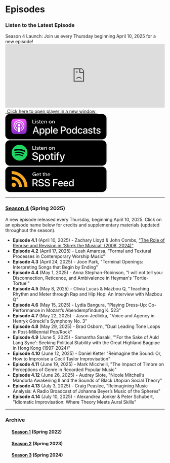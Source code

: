 <div class="hero-image" style="background-image: url('../images/pexels-jessica-lewis-583843.jpg');" alt="Iphone and Headphones. Photo by Jessica Lewis">
  <div class="hero-text" style="left:20%;">
    <h1>Episodes</h1>
  </div>
</div>

### Listen to the Latest Episode

<div class="announce">
Season 4 Launch: Join us every Thursday beginning April 10, 2025 for a new episode!
</div>

<iframe style="width: 100%; height:200px; border:none;" frameborder="no" scrolling="no" seamless src="https://player.captivate.fm/show/d9c88032-2609-4757-82c7-860198cb482f/"></iframe>
_<a href="https://player.captivate.fm/show/d9c88032-2609-4757-82c7-860198cb482f/" target="_blank">Click here to open player in a new window</a>_
<div class="subscribemini">
<a href="https://podcasts.apple.com/us/podcast/smt-pod/id1570119752" target="_blank"><img class="podimage" src="/images/ApplePodcasts.svg" alt="Listen on Apple Podcasts"/></a>
<a href="https://open.spotify.com/show/04BPdqjp732Z1zEvyKXWO3?go=1&utm_source=embed_v3&t=0" target="_blank"><img class="podimage" src="/images/Spotify.svg" alt="Listen on Spotify"/></a>
<a href="https://feeds.captivate.fm/smt-pod/" target="_blank"><img class="podimage" src="/images/RSSFeed.svg" alt="Get the RSS"/></a>
</div>
<hr>

<h3><a href="season03">Season 4</a> (Spring 2025)</h3>
A new episode released every Thursday, beginning April 10, 2025. Click on an episode name below for credits and supplementary materials (updated throughout the season).

<div>
  <ul>
    <li id="4.1"><b>Episode 4.1</b> (April 10, 2025) - Zachary Lloyd & John Combs, <a href="season04/e4.1">"The Role of Reprise and Revision in 'Shrek the Musical' (2008, 2024)”</a></li>
    <li id="4.2"><b>Episode 4.2</b> (April 17, 2025) - Leah Amarosa, “Formal and Textural Processes in Contemporary Worship Music”</li>
    <li id="4.3"><b>Episode 4.3</b> (April 24, 2025) - Joon Park, "Terminal Openings: Interpreting Songs that Begin by Ending"</li>
    <li id = "4.4"><b>Episode 4.4</b> (May 1, 2025) - Anna Stephan-Robinson, "I will not tell you: Disconnection, Reticence, and Ambivalence in Heyman's 'Tortie-Tortue'"</li>
    <li id="4.5"><b>Episode 4.5</b> (May 8, 2025) - Olivia Lucas & Mazbou Q, "Teaching Rhythm and Meter through Rap and Hip Hop: An Interview with Mazbou Q"</li>
    <li id="4.6"><b>Episode 4.6</b> (May 15, 2025) - Lydia Bangura, "Playing Dress-Up: Co-Performance in Mozart’s Abendempfindung K. 523"</li>
    <li id="4.7"><b>Episode 4.7</b> (May 22, 2025) - Jason Jedlička, "Voice and Agency in Henryk Górecki's Symphony No. 3"</li>
    <li id="4.8"><b>Episode 4.8</b> (May 29, 2025) - Brad Osborn, "Dual Leading Tone Loops in Post-Millennial Pop/Rock"</li>
    <li id="4.9"><b>Episode 4.9</b> (June 5, 2025) - Samantha Sasaki, "'For the Sake of Auld Lang Syne': Seeking Political Stability with the Great Highland Bagpipe in Hong Kong (1997-2024)"</li>
    <li id="4.10"><b>Episode 4.10</b> (June 12, 2025) - Daniel Ketter "Reimagine the Sound: Or, How to Improvise a Cecil Taylor Improvisation"</li>
    <li id="4.11"><b>Episode 4.11</b> (June 19, 2025) - Mark Micchelli, "The Impact of Timbre on Perceptions of Genre in Recorded Popular Music"</li>
    <li id="4.12"><b>Episode 4.12</b> (June 26, 2025) - Audrey Slote, "Nicole Mitchell’s Mandorla Awakening II and the Sounds of Black Utopian Social Theory"</li>
    <li id="4.13"><b>Episode 4.13</b> (July 3, 2025) - Craig Peaslee, "Reimagining Music Analysis: A Radio Broadcast of Johanna Beyer’s Music of the Spheres"</li>
    <li id="4.14"><b>Episode 4.14</b> (July 10, 2025) - Alexandrea Jonker & Peter Schubert, "Idiomatic Improvisation: Where Theory Meets Aural Skills"</li>
  </ul>
</div>

<hr/>
<h3>Archive</h3>
<div style="margin-left:20px;" id="archive">
<h4><a href="season01">Season 1</a> (Spring 2022)</h4>
<h4><a href="season02">Season 2</a> (Spring 2023)</h4>
<h4><a href="season03">Season 3</a> (Spring 2024)</h4>
</div>
